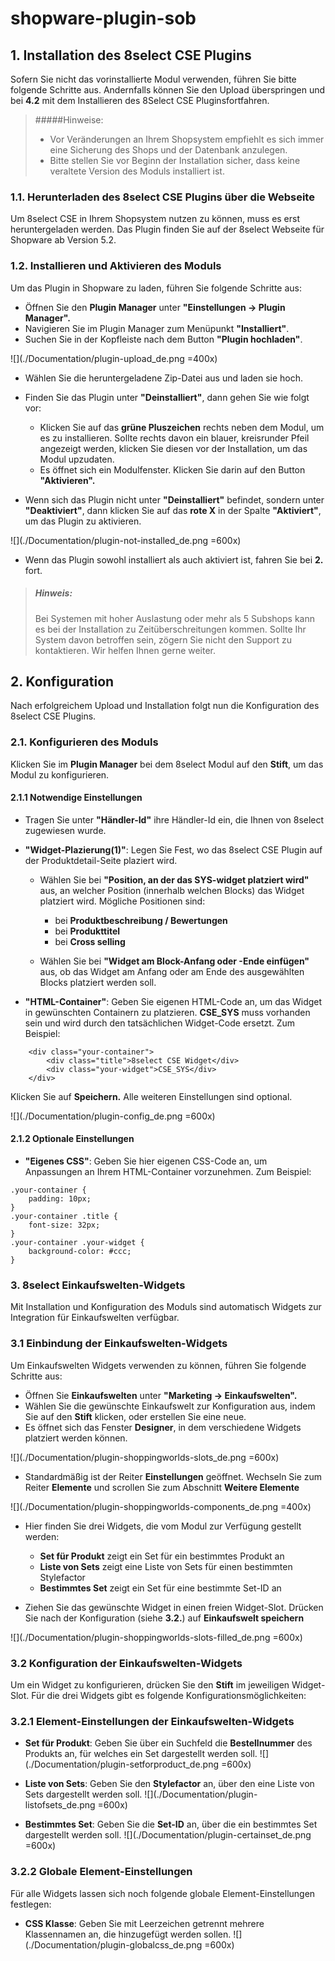 # shopware-plugin-sob

## 1. Installation des 8select CSE Plugins
Sofern Sie nicht das vorinstallierte Modul verwenden, führen Sie bitte folgende Schritte aus. Andernfalls können Sie den Upload überspringen und bei **4.2** mit dem Installieren des 8Select CSE Pluginsfortfahren.

> #####Hinweise:
> * Vor Veränderungen an Ihrem Shopsystem empfiehlt es sich immer eine Sicherung des Shops und der Datenbank anzulegen.
> * Bitte stellen Sie vor Beginn der Installation sicher, dass keine veraltete Version des Moduls installiert ist.

### 1.1. Herunterladen des 8select CSE Plugins über die Webseite

Um 8select CSE in Ihrem Shopsystem nutzen zu können, muss es erst heruntergeladen werden. Das Plugin finden Sie auf der 8select Webseite für Shopware ab Version 5.2.

### 1.2. Installieren und Aktivieren des Moduls

Um das Plugin in Shopware zu laden, führen Sie folgende Schritte aus:
* Öffnen Sie den **Plugin Manager** unter **"Einstellungen -> Plugin Manager".**
* Navigieren Sie im Plugin Manager zum Menüpunkt **"Installiert"**.
* Suchen Sie in der Kopfleiste nach dem Button **"Plugin hochladen"**.

![](./Documentation/plugin-upload_de.png =400x)

* Wählen Sie die heruntergeladene Zip-Datei aus und laden sie hoch. 
* Finden Sie das Plugin unter **"Deinstalliert"**, dann gehen Sie wie folgt vor:
    * Klicken Sie auf das **grüne Pluszeichen** rechts neben dem Modul, um es zu installieren. Sollte rechts davon ein blauer, kreisrunder Pfeil angezeigt werden, klicken Sie diesen vor der Installation, um das Modul upzudaten.    
    * Es öffnet sich ein Modulfenster. Klicken Sie darin auf den Button **"Aktivieren".**
   
* Wenn sich das Plugin nicht unter **"Deinstalliert"** befindet, sondern unter **"Deaktiviert"**, dann klicken Sie auf das **rote X** in der Spalte **"Aktiviert"**, um das Plugin zu aktivieren.

![](./Documentation/plugin-not-installed_de.png =600x)

* Wenn das Plugin sowohl installiert als auch aktiviert ist, fahren Sie bei **2.** fort.

> ##### Hinweis:
> Bei Systemen mit hoher Auslastung oder mehr als 5 Subshops kann es bei der Installation zu Zeitüberschreitungen kommen. Sollte Ihr System davon betroffen sein, zögern Sie nicht den Support zu kontaktieren. Wir helfen Ihnen gerne weiter.

## 2. Konfiguration

Nach erfolgreichem Upload und Installation folgt nun die Konfiguration des 8select CSE Plugins.

### 2.1. Konfigurieren des Moduls
Klicken Sie im **Plugin Manager** bei dem 8select Modul auf den **Stift**, um das Modul zu konfigurieren.

#### 2.1.1 Notwendige Einstellungen
* Tragen Sie unter **"Händler-Id"** ihre Händler-Id ein, die Ihnen von 8select zugewiesen wurde.
 
* **"Widget-Plazierung(1)"**: Legen Sie Fest, wo das 8select CSE Plugin auf der Produktdetail-Seite plaziert wird.
    * Wählen Sie bei **"Position, an der das SYS-widget platziert wird"** aus, an welcher Position (innerhalb welchen Blocks) das Widget platziert wird. Mögliche Positionen sind:
        
        * bei **Produktbeschreibung / Bewertungen**
        * bei **Produkttitel**
        * bei **Cross selling**
        
    * Wählen Sie bei **"Widget am Block-Anfang oder -Ende einfügen"** aus, ob das Widget am Anfang oder am Ende des ausgewählten Blocks platziert werden soll.
    
* **"HTML-Container"**: Geben Sie eigenen HTML-Code an, um das Widget in gewünschten Containern zu platzieren. **CSE_SYS** muss vorhanden sein und wird durch den tatsächlichen Widget-Code ersetzt. Zum Beispiel:

```
	<div class="your-container">
	    <div class="title">8select CSE Widget</div>
	    <div class="your-widget">CSE_SYS</div>
	</div>
```

Klicken Sie auf **Speichern.** Alle weiteren Einstellungen sind optional.

![](./Documentation/plugin-config_de.png =600x)

#### 2.1.2 Optionale Einstellungen

* **"Eigenes CSS"**: Geben Sie hier eigenen CSS-Code an, um Anpassungen an Ihrem HTML-Container vorzunehmen. Zum Beispiel:

```
.your-container {
    padding: 10px;
}
.your-container .title {
    font-size: 32px;
}
.your-container .your-widget {
    background-color: #ccc;
}
```

### 3. 8select Einkaufswelten-Widgets

Mit Installation und Konfiguration des Moduls sind automatisch Widgets zur Integration für Einkaufswelten verfügbar.
 
### 3.1 Einbindung der Einkaufswelten-Widgets

Um Einkaufswelten Widgets verwenden zu können, führen Sie folgende Schritte aus:
* Öffnen Sie **Einkaufswelten** unter **"Marketing -> Einkaufswelten".**
* Wählen Sie die gewünschte Einkaufswelt zur Konfiguration aus, indem Sie auf den **Stift** klicken, oder erstellen Sie eine neue.
* Es öffnet sich das Fenster **Designer**, in dem verschiedene Widgets platziert werden können.

![](./Documentation/plugin-shoppingworlds-slots_de.png =600x)


* Standardmäßig ist der Reiter **Einstellungen** geöffnet. Wechseln Sie zum Reiter **Elemente** und scrollen Sie zum Abschnitt **Weitere Elemente**

![](./Documentation/plugin-shoppingworlds-components_de.png =400x)

* Hier finden Sie drei Widgets, die vom Modul zur Verfügung gestellt werden:
    * **Set für Produkt** zeigt ein Set für ein bestimmtes Produkt an
    * **Liste von Sets** zeigt eine Liste von Sets für einen bestimmten Stylefactor
    * **Bestimmtes Set** zeigt ein Set für eine bestimmte Set-ID an

* Ziehen Sie das gewünschte Widget in einen freien Widget-Slot. Drücken Sie nach der Konfiguration (siehe **3.2.**) auf **Einkaufswelt speichern**

![](./Documentation/plugin-shoppingworlds-slots-filled_de.png =600x)

### 3.2 Konfiguration der Einkaufswelten-Widgets

Um ein Widget zu konfigurieren, drücken Sie den **Stift** im jeweiligen Widget-Slot. Für die drei Widgets gibt es folgende Konfigurationsmöglichkeiten:

### 3.2.1 Element-Einstellungen der Einkaufswelten-Widgets

* **Set für Produkt**: Geben Sie über ein Suchfeld die **Bestellnummer** des Produkts an, für welches ein Set dargestellt werden soll.
![](./Documentation/plugin-setforproduct_de.png =600x)

* **Liste von Sets**: Geben Sie den **Stylefactor** an, über den eine Liste von Sets dargestellt werden soll.
![](./Documentation/plugin-listofsets_de.png =600x)
* **Bestimmtes Set**: Geben Sie die **Set-ID** an, über die ein bestimmtes Set dargestellt werden soll.
![](./Documentation/plugin-certainset_de.png =600x)

### 3.2.2 Globale Element-Einstellungen

Für alle Widgets lassen sich noch folgende globale Element-Einstellungen festlegen: 

* **CSS Klasse**: Geben Sie mit Leerzeichen getrennt mehrere Klassennamen an, die hinzugefügt werden sollen.
![](./Documentation/plugin-globalcss_de.png =600x)
